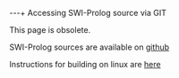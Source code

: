 ---+ Accessing SWI-Prolog source via GIT

This page is obsolete.

SWI-Prolog sources are available on [github](https://github.com/SWI-Prolog/swipl-devel)

Instructions for building on linux are [here](</build/unix.html>) 

